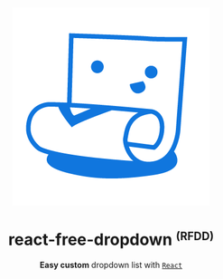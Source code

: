 <div align="center">
  <img src="./public/RFDD_logo.png" alt="react free fropdown logo" />
</div>
<h1 align="center">react-free-dropdown <small><sup>(RFDD)</sup></small></h1>
<div align="center">

**Easy custom** dropdown list with [`React`](https://facebook.github.io/react/)

</div>
